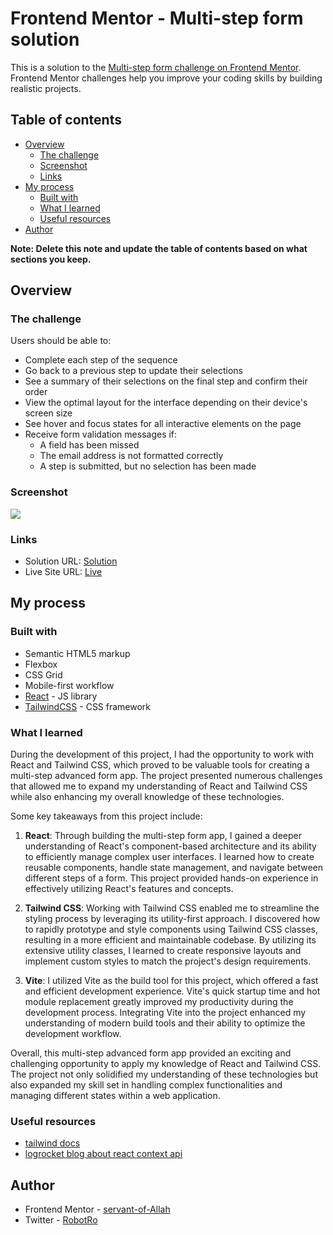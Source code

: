 
# Frontend Mentor - Multi-step form solution

This is a solution to the [Multi-step form challenge on Frontend Mentor](https://www.frontendmentor.io/challenges/multistep-form-YVAnSdqQBJ). Frontend Mentor challenges help you improve your coding skills by building realistic projects.

## Table of contents

- [Overview](#overview)
  - [The challenge](#the-challenge)
  - [Screenshot](#screenshot)
  - [Links](#links)
- [My process](#my-process)
  - [Built with](#built-with)
  - [What I learned](#what-i-learned)
  - [Useful resources](#useful-resources)
- [Author](#author)

**Note: Delete this note and update the table of contents based on what sections you keep.**

## Overview

### The challenge

Users should be able to:

- Complete each step of the sequence
- Go back to a previous step to update their selections
- See a summary of their selections on the final step and confirm their order
- View the optimal layout for the interface depending on their device's screen size
- See hover and focus states for all interactive elements on the page
- Receive form validation messages if:
  - A field has been missed
  - The email address is not formatted correctly
  - A step is submitted, but no selection has been made

### Screenshot

![](./ss.jpg.png)

### Links

- Solution URL: [Solution](https://your-solution-url.com)
- Live Site URL: [Live](https://multi-step-form-robot01.web.app)

## My process

### Built with

- Semantic HTML5 markup
- Flexbox
- CSS Grid
- Mobile-first workflow
- [React](https://reactjs.org/) - JS library
- [TailwindCSS](https://tailwindcss.com) - CSS framework

### What I learned

During the development of this project, I had the opportunity to work with React and Tailwind CSS, which proved to be valuable tools for creating a multi-step advanced form app. The project presented numerous challenges that allowed me to expand my understanding of React and Tailwind CSS while also enhancing my overall knowledge of these technologies.

Some key takeaways from this project include:

1. **React**: Through building the multi-step form app, I gained a deeper understanding of React's component-based architecture and its ability to efficiently manage complex user interfaces. I learned how to create reusable components, handle state management, and navigate between different steps of a form. This project provided hands-on experience in effectively utilizing React's features and concepts.

2. **Tailwind CSS**: Working with Tailwind CSS enabled me to streamline the styling process by leveraging its utility-first approach. I discovered how to rapidly prototype and style components using Tailwind CSS classes, resulting in a more efficient and maintainable codebase. By utilizing its extensive utility classes, I learned to create responsive layouts and implement custom styles to match the project's design requirements.

3. **Vite**: I utilized Vite as the build tool for this project, which offered a fast and efficient development experience. Vite's quick startup time and hot module replacement greatly improved my productivity during the development process. Integrating Vite into the project enhanced my understanding of modern build tools and their ability to optimize the development workflow.

Overall, this multi-step advanced form app provided an exciting and challenging opportunity to apply my knowledge of React and Tailwind CSS. The project not only solidified my understanding of these technologies but also expanded my skill set in handling complex functionalities and managing different states within a web application.

### Useful resources

- [tailwind docs](https://tailwindcss.com/docs)
- [logrocket blog about react context api](https://blog.logrocket.com/react-context-api-deep-dive-examples/)

## Author

- Frontend Mentor - [servant-of-Allah](https://www.frontendmentor.io/profile/servant-of-allah)
- Twitter - [RobotRo](https://twitter.com/RobotRo63104)
